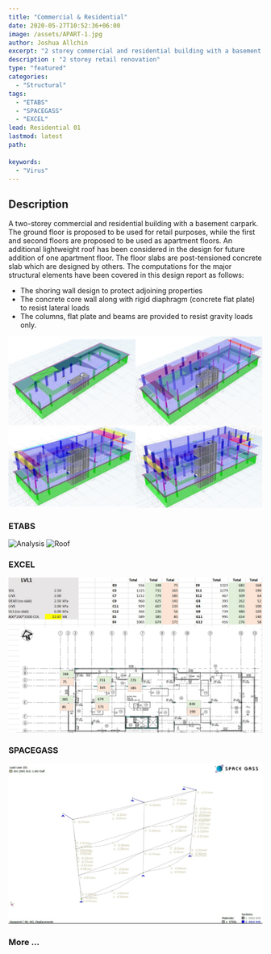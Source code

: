 ```yaml
---
title: "Commercial & Residential"
date: 2020-05-27T10:52:36+06:00
image: /assets/APART-1.jpg
author: Joshua Allchin
excerpt: "2 storey commercial and residential building with a basement carpark"
description : "2 storey retail renovation"
type: "featured"
categories: 
  - "Structural"
tags:
  - "ETABS"
  - "SPACEGASS"
  - "EXCEL"
lead: Residential 01
lastmod: latest 
path:

keywords:
  - "Virus"
---
```


## Description
A two-storey commercial and residential building with a basement carpark. The ground floor is proposed to be used for retail purposes, while the first and second floors are proposed to be used as apartment floors. An additional lightweight roof has been considered in the design for future addition of one apartment floor. The floor slabs are post-tensioned concrete slab which are designed by others. The computations for the major structural elements have been covered in this design report as follows:
-	The shoring wall design to protect adjoining properties
-	The concrete core wall along with rigid diaphragm (concrete flat plate) to resist lateral loads
-	The columns, flat plate and beams are provided to resist gravity loads only.


![MODEL](/assets/APART2-MODEL.jpg) 

### ETABS
![Analysis](/assets/APART2-V2-ANALYSIS.jpg)
![Roof](/assets/APART2-V2-ROOF.jpg)
### EXCEL
![Loads](/assets/APART2-EXCEL.jpg)
### SPACEGASS
![Facade](/assets/APART2-facade.jpg)

### More ...
